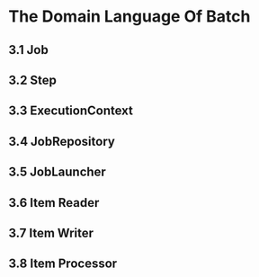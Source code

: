 # The Domain Language Of Batch
## 3.1 Job

## 3.2 Step

## 3.3 ExecutionContext

## 3.4 JobRepository

## 3.5 JobLauncher

## 3.6 Item Reader

## 3.7 Item Writer

## 3.8 Item Processor

